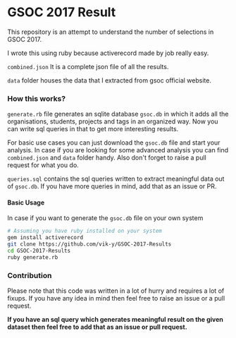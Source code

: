 # GSOC 2017 Result

This repository is an attempt to understand the number of selections in GSOC 2017.

I wrote this using ruby because activerecord made by job really easy.


`combined.json`
It is a complete json file of all the results.

`data` folder houses the data that I extracted from gsoc official website.

### How this works?
`generate.rb` file generates an sqlite database `gsoc.db` in which it adds all the organisations,
students, projects and tags in an organized way. Now you can write sql queries in that
to get more interesting results.

For basic use cases you can just download the `gsoc.db` file and start your analysis. In case if you are looking for some advanced analysis you can find `combined.json` and `data` folder handy. Also don't forget to raise a pull request for what you do.

`queries.sql` contains the sql queries written to extract meaningful data out of `gsoc.db`. If you have more queries in mind, add that as an issue or PR. 

#### Basic Usage
In case if you want to generate the `gsoc.db` file on your own system   
```sh
# Assuming you have ruby installed on your system
gem install activerecord
git clone https://github.com/vik-y/GSOC-2017-Results
cd GSOC-2017-Results
ruby generate.rb
```

### Contribution
Please note that this code was written in a lot of hurry and requires a lot of fixups.
If you have any idea in mind then feel free to raise an issue or a pull request.

**If you have an sql query which generates meaningful result on the given dataset then feel free to add that as an issue or pull request.**
